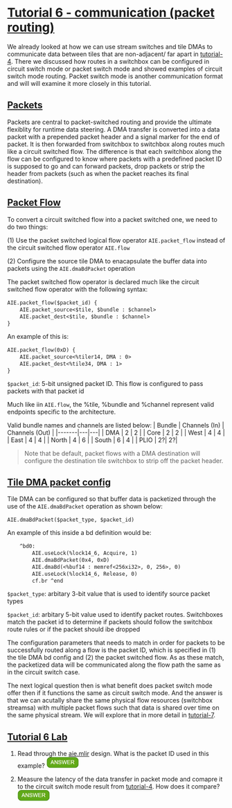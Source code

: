 <!---//===- README.md --------------------------*- Markdown -*-===//
//
// This file is licensed under the Apache License v2.0 with LLVM Exceptions.
// See https://llvm.org/LICENSE.txt for license information.
// SPDX-License-Identifier: Apache-2.0 WITH LLVM-exception
//
// Copyright (C) 2022, Advanced Micro Devices, Inc.
// 
//===----------------------------------------------------------------------===//-->

# <ins>Tutorial 6 - communication (packet routing)</ins>

We already looked at how we can use stream switches and tile DMAs to communicate data between tiles that are non-adjacent/ far apart in [tutorial-4](../tutorial-4). There we discussed how routes in a switchbox can be configured in circuit switch mode or packet switch mode and showed examples of circuit switch mode routing. Packet switch mode is another communication format and will will examine it more closely in this tutorial.

## <ins>Packets</ins>
Packets are central to packet-switched routing and provide the ultimate flexiblity for runtime data steering. A DMA transfer is converted into a data packet with a prepended packet header and a signal marker for the end of packet. It is then forwarded from switchbox to switchbox along routes much like a circuit switched flow. The difference is that each switchbox along the flow can be configured to know where packets with a predefined packet ID is supposed to go and can forward packets, drop packets or strip the header from packets (such as when the packet reaches its final destination). 

## <ins>Packet Flow</ins>
To convert a circuit switched flow into a packet switched one, we need to do two things:

(1) Use the packet switched logical flow operator `AIE.packet_flow` instead of the circuit switched flow operator `AIE.flow`

(2) Configure the source tile DMA to enacapsulate the buffer data into packets using the `AIE.dmaBdPacket` operation

The packet switched flow operator is declared much like the circuit switched flow operator with the following syntax:
```
AIE.packet_flow($packet_id) {
    AIE.packet_source<$tile, $bundle : $channel>
    AIE.packet_dest<$tile, $bundle : $channel>
}
```
An example of this is:
```
AIE.packet_flow(0xD) {
    AIE.packet_source<%tiler14, DMA : 0>
    AIE.packet_dest<%tile34, DMA : 1>
}
```
`$packet_id`: 5-bit unsigned packet ID. This flow is configured to pass packets with that packet id

Much like iin `AIE.flow`, the %tile, %bundle and %channel represent valid endpoints specific to the architecture. 

Valid bundle names and channels are listed below: 
| Bundle | Channels (In) | Channels (Out) |
|-------|---|---|
| DMA   | 2 | 2 |
| Core  | 2 | 2 |
| West  | 4 | 4 |
| East  | 4 | 4 |
| North | 4 | 6 |
| South | 6 | 4 |
| PLIO  | 2?| 2?|

> Note that be default, packet flows with a DMA destination will configure the destination tile switchbox to strip off the packet header.

## <ins>Tile DMA packet config</ins>

Tile DMA can be configured so that buffer data is packetized through the use of the `AIE.dmaBdPacket` operation as shown below:
```
AIE.dmaBdPacket($packet_type, $packet_id)
```
An example of this inside a bd definition would be:
```
    ^bd0:
        AIE.useLock(%lock14_6, Acquire, 1)
        AIE.dmaBdPacket(0x4, 0xD) 
        AIE.dmaBd(<%buf14 : memref<256xi32>, 0, 256>, 0)
        AIE.useLock(%lock14_6, Release, 0)
        cf.br ^end
```
`$packet_type`: arbitary 3-bit value that is used to identify source packet types

`$packet_id`: arbitary 5-bit value used to identify packet routes. Switchboxes match the packet id to determine if packets should follow the switchbox route rules or if the packet should ibe dropped

The configuration parameters that needs to match in order for packets to be successfully routed along a flow is the packet ID, which is specified in (1) the tile DMA bd config and (2) the packet switched flow. As as these match, the packetized data will be communicated along the flow path the same as in the circuit switch case. 

The next logical question then is what benefit does packet switch mode offer then if it functions the same as circuit switch mode. And the answer is that we can acutally share the same physical flow resources (switchbox streamsa) with multiple packet flows such that data is shared over time on the same physical stream. We will explore that in more detail in [tutorial-7](../tutorial-7).


## <ins>Tutorial 6 Lab </ins>

1. Read through the [aie.mlir](aie.mlir) design. What is the packet ID used in this example? <img src="../images/answer1.jpg" title="0xD" height=25>

2. Measure the latency of the data transfer in packet mode and comapre it to the circuit switch mode result from [tutorial-4](../tutorial-4). How does it compare? <img src="../images/answer1.jpg" title="???" height=25>